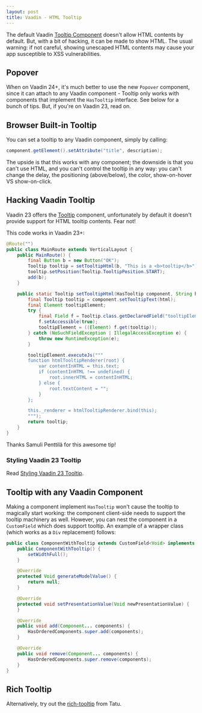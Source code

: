```yaml
---
layout: post
title: Vaadin - HTML Tooltip
---
```


The default Vaadin [Tooltip Component](https://vaadin.com/docs/latest/components/tooltip)
doesn't allow HTML contents by default. But, with a bit of hacking, it can be made
to show HTML. The usual warning: if not careful, showing unescaped HTML contents
may cause your app susceptible to XSS vulnerabilities.

## Popover

When on Vaadin 24+, it's much better to use the new `Popover` component, since it
can attach to any Vaadin component - Tooltip only works with components that implement
the `HasTooltip` interface. See below for a bunch of tips. But, if you're on Vaadin 23,
read on.

## Browser Built-in Tooltip

You can set a tooltip to any Vaadin component, simply by calling:
```java
component.getElement().setAttribute("title", description);
```
The upside is that this works with any component; the downside is that you can't
use HTML, and you can't control the tooltip in any way: you can't change the delay,
the positioning (above/below), the color, show-on-hover VS show-on-click.

## Hacking Vaadin Tooltip

Vaadin 23 offers the [Tooltip](https://vaadin.com/docs/v23/components/tooltip)
component, unfortunately by default it doesn't provide support for HTML
tooltip contents. Fear not!

This code works in Vaadin 23+:

```java
@Route("")
public class MainRoute extends VerticalLayout {
    public MainRoute() {
        final Button b = new Button("OK");
        Tooltip tooltip = setTooltipHtml(b, "This is a <b>tooltip</b>");
        tooltip.setPosition(Tooltip.TooltipPosition.START);
        add(b);
    }

    public static Tooltip setTooltipHtml(HasTooltip component, String html) {
        final Tooltip tooltip = component.setTooltipText(html);
        final Element tooltipElement;
        try {
            final Field f = Tooltip.class.getDeclaredField("tooltipElement");
            f.setAccessible(true);
            tooltipElement = ((Element) f.get(tooltip));
        } catch (NoSuchFieldException | IllegalAccessException e) {
            throw new RuntimeException(e);
        }

        tooltipElement.executeJs("""
        function htmlTooltipRenderer(root) {
            var contentInHTML = this.text;
            if (contentInHTML !== undefined) {
                root.innerHTML = contentInHTML;
            } else {
                root.textContent = "";
            }
        };

        this._renderer = htmlTooltipRenderer.bind(this);
        """);
        return tooltip;
    }
}
```
Thanks Samuli Penttilä for this awesome tip!

### Styling Vaadin 23 Tooltip

Read [Styling Vaadin 23 Tooltip](../styling-vaadin23-tooltip/).

## Tooltip with any Vaadin Component

Making a component implement `HasTooltip` won't cause the tooltip to magically start working:
the component client-side needs to support the tooltip machinery as well. However,
you can nest the component in a `CustomField` which does support tooltip.
An example of a wrapper class (which works as a `Div` replacement) follows:

```java
public class ComponentWithTooltip extends CustomField<Void> implements HasOrderedComponents, ClickNotifier<ComponentWithTooltip> {
    public ComponentWithTooltip() {
        setWidthFull();
    }

    @Override
    protected Void generateModelValue() {
        return null;
    }

    @Override
    protected void setPresentationValue(Void newPresentationValue) {
    }

    @Override
    public void add(Component... components) {
        HasOrderedComponents.super.add(components);
    }

    @Override
    public void remove(Component... components) {
        HasOrderedComponents.super.remove(components);
    }
}
```

## Rich Tooltip

Alternatively, try out the [rich-tooltip](https://github.com/TatuLund/rich-tooltip-demo) from Tatu.
